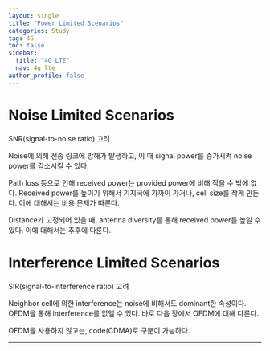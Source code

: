 ```yaml
---
layout: single
title: "Power Limited Scenarios"
categories: Study
tag: 4G
toc: false
sidebar:
  title: "4G LTE"
  nav: 4g_lte
author_profile: false
---
```


# Noise Limited Scenarios

SNR(signal-to-noise ratio) 고려

Noise에 의해 전송 링크에 방해가 발생하고, 이 때 signal power를 증가시켜 noise power를 감소시킬 수 있다.

Path loss 등으로 인해 received power는 provided power에 비해 작을 수 밖에 없다. Received power를 높이기 위해서 기지국에 가까이 가거나, cell size를 작게 만든다. 이에 대해서는 비용 문제가 따른다.

Distance가 고정되어 있을 때, antenna diversity를 통해 received power를 높일 수 있다. 이에 대해서는 추후에 다룬다.

# Interference Limited Scenarios

SIR(signal-to-interference ratio) 고려

Neighbor cell에 의한 interference는 noise에 비해서도 dominant한 속성이다. OFDM을 통해 interference를 없앨 수 있다. 바로 다음 장에서 OFDM에 대해 다룬다.

OFDM을 사용하지 않고는, code(CDMA)로 구분이 가능하다.


---